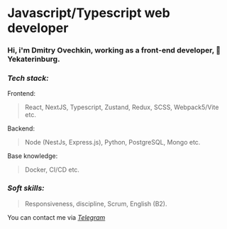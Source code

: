 # Javascript/Typescript web developer

### Hi, i'm Dmitry Ovechkin, working as a front-end developer, :round_pushpin:Yekaterinburg.

### *Tech stack:*

Frontend:

> React, NextJS, Typescript, Zustand, Redux, SCSS, Webpack5/Vite etc.

Backend:

> Node (NestJs, Express.js), Python, PostgreSQL, Mongo etc.

Base knowledge:

> Docker, CI/CD etc.

### *Soft skills:*

> Responsiveness, discipline, Scrum, English (B2). 

You can contact me via [*Telegram*](https://t.me/ovechkindima)</br>
